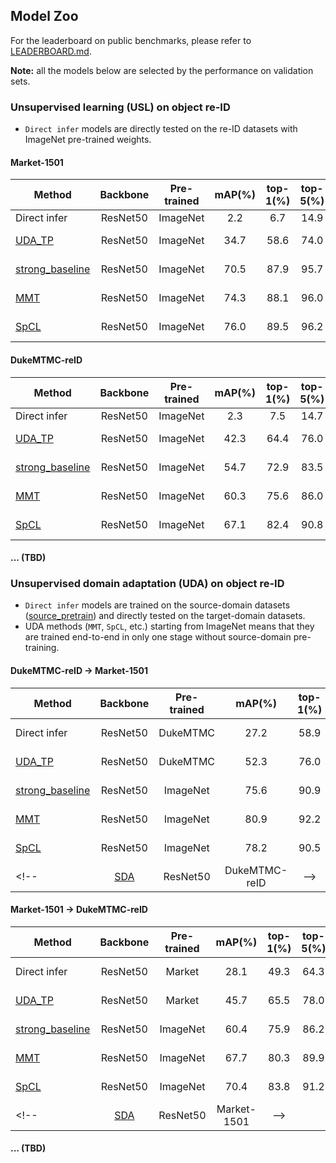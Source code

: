 ## Model Zoo

For the leaderboard on public benchmarks, please refer to [LEADERBOARD.md](LEADERBOARD.md).

**Note:** all the models below are selected by the performance on validation sets.

### Unsupervised learning (USL) on object re-ID

- `Direct infer` models are directly tested on the re-ID datasets with ImageNet pre-trained weights.

#### Market-1501

<!-- | Method | Backbone | Pre-trained | mAP(%) | top-1(%) | top-5(%) | top-10(%) | Train time | Download |
| ----- | :------: | :---------: | :----: | :------: | :------: | :-------: | :------: | :------: |
| Direct infer | ResNet50 | ImageNet | 2.2 | 6.7 | 14.9 | 20.1 | n/a |
| [UDA_TP](../tools/UDA_TP) | ResNet50 | ImageNet | 34.7 | 58.6 | 74.0 | 78.9 | ~2h | [[config]](https://drive.google.com/file/d/1qzb9aVND9ueXYkXxBYl-WDFZ7aY6AR7N/view?usp=sharing) [[model]](https://drive.google.com/file/d/1JPiB4TNPmsYw-qBwEQsg44T6sGy6m8F5/view?usp=sharing) [[log]](https://drive.google.com/file/d/1ImlMaZCpzriq9ScHDfKW6CLmzuCX8KkA/view?usp=sharing) |
| [strong_baseline](../tools/strong_baseline) | ResNet50 | ImageNet | 70.5 | 87.9 | 95.7 | 97.1 | ~2.5h | [[config]](https://drive.google.com/file/d/13Fwe6ser_JKPIXVmnJd3KfBhsivP0OMa/view?usp=sharing) [[model]](https://drive.google.com/file/d/1lRMCDfIyji58oodAMJkl6ucPs4Lx6iws/view?usp=sharing) [[log]](https://drive.google.com/file/d/1IlwrtkLj7nJd7AXszFKFfASADbxSOBQ4/view?usp=sharing) |
| [MMT](../tools/MMT/) | ResNet50 | ImageNet | 74.3 | 88.1 | 96.0 | 97.5 | ~4.5h | [[config]](https://drive.google.com/file/d/16GNU2qQdnmX9qYaqoy9w_DxU9myXjBo4/view?usp=sharing) [[model]](https://drive.google.com/file/d/1y-cSb_6gyigbRNPcsIT1ixOpeg1A9WDg/view?usp=sharing) [[log]](https://drive.google.com/file/d/1lPNykPY6AgfMtsVrqcG-4IQO8wD--2mp/view?usp=sharing) |
| [SpCL](../tools/SpCL/) | ResNet50 | ImageNet | 76.0 | 89.5 | 96.2 | 97.5 | ~2h | [[config]](https://drive.google.com/file/d/1D4IEJhlqPvd8OZocavg0UZrHqpyr60sR/view?usp=sharing) [[model]](https://drive.google.com/file/d/1zMKSKYwdNsg2qKJEHpwvjuxzKoH0e4uE/view?usp=sharing) [[log]](https://drive.google.com/file/d/1Xn1RjFFJPfmlCPI0MUdT-FyppIdiKIY-/view?usp=sharing) | -->

| Method | Backbone | Pre-trained | mAP(%) | top-1(%) | top-5(%) | top-10(%) | Train time | Download |
| ----- | :------: | :---------: | :----: | :------: | :------: | :-------: | :------: | :------: |
| Direct infer | ResNet50 | ImageNet | 2.2 | 6.7 | 14.9 | 20.1 | n/a |
| [UDA_TP](../tools/UDA_TP) | ResNet50 | ImageNet | 34.7 | 58.6 | 74.0 | 78.9 | ~2h | [[config]](https://drive.google.com/file/d/1qzb9aVND9ueXYkXxBYl-WDFZ7aY6AR7N/view?usp=sharing) [[model]](https://drive.google.com/file/d/1JPiB4TNPmsYw-qBwEQsg44T6sGy6m8F5/view?usp=sharing) |
| [strong_baseline](../tools/strong_baseline) | ResNet50 | ImageNet | 70.5 | 87.9 | 95.7 | 97.1 | ~2.5h | [[config]](https://drive.google.com/file/d/13Fwe6ser_JKPIXVmnJd3KfBhsivP0OMa/view?usp=sharing) [[model]](https://drive.google.com/file/d/1lRMCDfIyji58oodAMJkl6ucPs4Lx6iws/view?usp=sharing) |
| [MMT](../tools/MMT/) | ResNet50 | ImageNet | 74.3 | 88.1 | 96.0 | 97.5 | ~4.5h | [[config]](https://drive.google.com/file/d/16GNU2qQdnmX9qYaqoy9w_DxU9myXjBo4/view?usp=sharing) [[model]](https://drive.google.com/file/d/1y-cSb_6gyigbRNPcsIT1ixOpeg1A9WDg/view?usp=sharing) |
| [SpCL](../tools/SpCL/) | ResNet50 | ImageNet | 76.0 | 89.5 | 96.2 | 97.5 | ~2h | [[config]](https://drive.google.com/file/d/1D4IEJhlqPvd8OZocavg0UZrHqpyr60sR/view?usp=sharing) [[model]](https://drive.google.com/file/d/1zMKSKYwdNsg2qKJEHpwvjuxzKoH0e4uE/view?usp=sharing) |

#### DukeMTMC-reID

<!-- | Method | Backbone | Pre-trained | mAP(%) | top-1(%) | top-5(%) | top-10(%) | Train time | Download |
| ----- | :------: | :---------: | :----: | :------: | :------: | :-------: | :------: | :------: |
| Direct infer | ResNet50 | ImageNet | 2.3 | 7.5 | 14.7 | 18.1 | n/a |
| [UDA_TP](../tools/UDA_TP) | ResNet50 | ImageNet | 42.3 | 64.4 | 76.0 | 79.9 | ~2h | [[config]](https://drive.google.com/file/d/1GOrQBdYINXK-RQ8OANuVpBpYly8aYzOs/view?usp=sharing) [[model]](https://drive.google.com/file/d/1N8cALZkOzIEcKdSWkCbG83tQ-ADBwa5E/view?usp=sharing) [[log]](https://drive.google.com/file/d/1xktR52dIItFpYHtr0A4u8kTfkwFmk29v/view?usp=sharing) |
| [strong_baseline](../tools/strong_baseline) | ResNet50 | ImageNet | 54.7 | 72.9 | 83.5 | 87.2 | ~2.5h | [[config]](https://drive.google.com/file/d/1fiuKgedqg839vfZMCdzUEnWVfmXE26TT/view?usp=sharing) [[model]](https://drive.google.com/file/d/1BUoshDWxAtY-L5nNYo2zUnOF6PjiqpyN/view?usp=sharing) [[log]](https://drive.google.com/file/d/1ofH_LoRXQeUyTArzNFoX6IxFFgyz46Y9/view?usp=sharing) |
| [MMT](../tools/MMT/) | ResNet50 | ImageNet | 60.3 | 75.6 | 86.0 | 89.2 | ~4.5h | [[config]](https://drive.google.com/file/d/1kXKdq-mZ-wiWrgsss5Ny_vmdTSnvLAhH/view?usp=sharing) [[model]](https://drive.google.com/file/d/11qtWjAgGtjCa_G3G1hWLWj0Mpko9N7D3/view?usp=sharing) [[log]](https://drive.google.com/file/d/1LGSSooEeNXOQWueRSJW0Ypw_bnpYQDch/view?usp=sharing) |
| [SpCL](../tools/SpCL/) | ResNet50 | ImageNet | 67.1 | 82.4 | 90.8 | 93.0 | ~2h | [[config]](https://drive.google.com/file/d/1QXrH0apN0QqsgU0Bie8Vk7kXKDfYxFL_/view?usp=sharing) [[model]](https://drive.google.com/file/d/1B5nlhSj8AfTpzSW8bkx-LMj-Loa1ENul/view?usp=sharing) [[log]](https://drive.google.com/file/d/1ezMtn8ZtM80Gck_cCs6ZyJC9a6efJ5xF/view?usp=sharing) | -->

| Method | Backbone | Pre-trained | mAP(%) | top-1(%) | top-5(%) | top-10(%) | Train time | Download |
| ----- | :------: | :---------: | :----: | :------: | :------: | :-------: | :------: | :------: |
| Direct infer | ResNet50 | ImageNet | 2.3 | 7.5 | 14.7 | 18.1 | n/a |
| [UDA_TP](../tools/UDA_TP) | ResNet50 | ImageNet | 42.3 | 64.4 | 76.0 | 79.9 | ~2h | [[config]](https://drive.google.com/file/d/1GOrQBdYINXK-RQ8OANuVpBpYly8aYzOs/view?usp=sharing) [[model]](https://drive.google.com/file/d/1N8cALZkOzIEcKdSWkCbG83tQ-ADBwa5E/view?usp=sharing) |
| [strong_baseline](../tools/strong_baseline) | ResNet50 | ImageNet | 54.7 | 72.9 | 83.5 | 87.2 | ~2.5h | [[config]](https://drive.google.com/file/d/1fiuKgedqg839vfZMCdzUEnWVfmXE26TT/view?usp=sharing) [[model]](https://drive.google.com/file/d/1BUoshDWxAtY-L5nNYo2zUnOF6PjiqpyN/view?usp=sharing) |
| [MMT](../tools/MMT/) | ResNet50 | ImageNet | 60.3 | 75.6 | 86.0 | 89.2 | ~4.5h | [[config]](https://drive.google.com/file/d/1kXKdq-mZ-wiWrgsss5Ny_vmdTSnvLAhH/view?usp=sharing) [[model]](https://drive.google.com/file/d/11qtWjAgGtjCa_G3G1hWLWj0Mpko9N7D3/view?usp=sharing) |
| [SpCL](../tools/SpCL/) | ResNet50 | ImageNet | 67.1 | 82.4 | 90.8 | 93.0 | ~2h | [[config]](https://drive.google.com/file/d/1QXrH0apN0QqsgU0Bie8Vk7kXKDfYxFL_/view?usp=sharing) [[model]](https://drive.google.com/file/d/1B5nlhSj8AfTpzSW8bkx-LMj-Loa1ENul/view?usp=sharing) |

#### ... (TBD)


### Unsupervised domain adaptation (UDA) on object re-ID

- `Direct infer` models are trained on the source-domain datasets ([source_pretrain](../tools/source_pretrain)) and directly tested on the target-domain datasets.
- UDA methods (`MMT`, `SpCL`, etc.) starting from ImageNet means that they are trained end-to-end in only one stage without source-domain pre-training.

#### DukeMTMC-reID -> Market-1501

<!-- | Method | Backbone | Pre-trained | mAP(%) | top-1(%) | top-5(%) | top-10(%) | Train time | Download |
| ----- | :------: | :---------: | :----: | :------: | :------: | :-------: | :------: | :------: |
| Direct infer | ResNet50 | DukeMTMC-reID | 27.2 | 58.9 | 75.7 | 81.4 | ~1h | [[config]](https://drive.google.com/file/d/1_gnPfjwf9uTOJyg1VsBzbMNQ-SGuhohP/view?usp=sharing) [[model]](https://drive.google.com/file/d/1MH-eIuWICkkQ8Ka3stXbiTq889yUZjBV/view?usp=sharing) [[log]](https://drive.google.com/file/d/15NUJvltPs_oT_0pyTjaKaEqn4n5hiyJI/view?usp=sharing) |
| [UDA_TP](../tools/UDA_TP) | ResNet50 | DukeMTMC-reID | 52.3 | 76.0 | 87.8 | 91.9 | ~2h | [[config]](https://drive.google.com/file/d/1NgbBQrM8jbnKJJHQ1WUZ1sPeXvH6luAd/view?usp=sharing) [[model]](https://drive.google.com/file/d/1ciAk7GxnShm8z25hVqarhaG_8fz_tiyX/view?usp=sharing) [[log]](https://drive.google.com/file/d/12-U3hmjhz3D3rtUJ-_vsTE5QkQ5LgxfU/view?usp=sharing) |
| [strong_baseline](../tools/strong_baseline) | ResNet50 | ImageNet | 75.6 | 90.9 | 96.6 | 97.8 | ~3h | [[config]](https://drive.google.com/file/d/1Oe5QQ-NEJy9YsQr7hsMr5CJlZ0XHJS5P/view?usp=sharing) [[model]](https://drive.google.com/file/d/18t9HOCnQzQlgkRkSs8uFaDFYioGRtcLO/view?usp=sharing) [[log]](https://drive.google.com/file/d/1kn77MKbCBDviauLDphCS-NnpfBj_gQXd/view?usp=sharing) |
| [MMT](../tools/MMT/) | ResNet50 | ImageNet | 80.9 | 92.2 | 97.6 | 98.4 | ~6h | [[config]](https://drive.google.com/file/d/1iFiOLbrzVQcEtIlFvsDIcDf4FcT9Z60U/view?usp=sharing) [[model]](https://drive.google.com/file/d/1XGOrt1iTHQNuFPebBcNjPrkTEwBXXRr_/view?usp=sharing) [[log]](https://drive.google.com/file/d/1Hwpr3f0X_EMYzkMsiegF7dqX0WsYkMQw/view?usp=sharing) |
| [SpCL](../tools/SpCL/) | ResNet50 | ImageNet | 78.2 | 90.5 | 96.6 | 97.8 | ~3h | [[config]](https://drive.google.com/file/d/1O8XxCJDzpI7VIRR7crh0kkOK8vebmIgj/view?usp=sharing) [[model]](https://drive.google.com/file/d/1LvrHptXgzWspN2jwYtom4L_jUKYHpU_z/view?usp=sharing) [[log]](https://drive.google.com/file/d/1oy45txWnreyWOp2Y-E5mwjIss7raBDAP/view?usp=sharing) | -->

| Method | Backbone | Pre-trained | mAP(%) | top-1(%) | top-5(%) | top-10(%) | Train time | Download |
| ----- | :------: | :---------: | :----: | :------: | :------: | :-------: | :------: | :------: |
| Direct infer | ResNet50 | DukeMTMC | 27.2 | 58.9 | 75.7 | 81.4 | ~1h | [[config]](https://drive.google.com/file/d/1_gnPfjwf9uTOJyg1VsBzbMNQ-SGuhohP/view?usp=sharing) [[model]](https://drive.google.com/file/d/1MH-eIuWICkkQ8Ka3stXbiTq889yUZjBV/view?usp=sharing) |
| [UDA_TP](../tools/UDA_TP) | ResNet50 | DukeMTMC | 52.3 | 76.0 | 87.8 | 91.9 | ~2h | [[config]](https://drive.google.com/file/d/1NgbBQrM8jbnKJJHQ1WUZ1sPeXvH6luAd/view?usp=sharing) [[model]](https://drive.google.com/file/d/1ciAk7GxnShm8z25hVqarhaG_8fz_tiyX/view?usp=sharing) |
| [strong_baseline](../tools/strong_baseline) | ResNet50 | ImageNet | 75.6 | 90.9 | 96.6 | 97.8 | ~3h | [[config]](https://drive.google.com/file/d/1Oe5QQ-NEJy9YsQr7hsMr5CJlZ0XHJS5P/view?usp=sharing) [[model]](https://drive.google.com/file/d/18t9HOCnQzQlgkRkSs8uFaDFYioGRtcLO/view?usp=sharing) |
| [MMT](../tools/MMT/) | ResNet50 | ImageNet | 80.9 | 92.2 | 97.6 | 98.4 | ~6h | [[config]](https://drive.google.com/file/d/1iFiOLbrzVQcEtIlFvsDIcDf4FcT9Z60U/view?usp=sharing) [[model]](https://drive.google.com/file/d/1XGOrt1iTHQNuFPebBcNjPrkTEwBXXRr_/view?usp=sharing) |
| [SpCL](../tools/SpCL/) | ResNet50 | ImageNet | 78.2 | 90.5 | 96.6 | 97.8 | ~3h | [[config]](https://drive.google.com/file/d/1O8XxCJDzpI7VIRR7crh0kkOK8vebmIgj/view?usp=sharing) [[model]](https://drive.google.com/file/d/1LvrHptXgzWspN2jwYtom4L_jUKYHpU_z/view?usp=sharing) |
<!-- | [SDA](../tools/SDA/) | ResNet50 | DukeMTMC-reID | -->

#### Market-1501 -> DukeMTMC-reID

<!-- | Method | Backbone | Pre-trained | mAP(%) | top-1(%) | top-5(%) | top-10(%) | Train time | Download |
| ----- | :------: | :---------: | :----: | :------: | :------: | :-------: | :------: | :------: |
| Direct infer | ResNet50 | Market-1501 | 28.1 | 49.3 | 64.3 | 69.7 | ~1h | [[config]](https://drive.google.com/file/d/1FOuW_Hwl2ASPx0iXeDNxZ1R9MwFBr3gx/view?usp=sharing) [[model]](https://drive.google.com/file/d/13dkhrjz-VIH3jCjIep185MLZxFSD_F7R/view?usp=sharing) [[log]](https://drive.google.com/file/d/1EDT4ymWGzExyxT0uRXIKBXefjyds79qp/view?usp=sharing) |
| [UDA_TP](../tools/UDA_TP) | ResNet50 | Market-1501 | 45.7 | 65.5 | 78.0 | 81.7 | ~2h | [[config]](https://drive.google.com/file/d/1Dvd-D4lTYJ44SJK0gMpTJ-W8cTgMF0vD/view?usp=sharing) [[model]](https://drive.google.com/file/d/1805D3yqtY3QY8pM83BanLkMLBnBSBgIz/view?usp=sharing) [[log]](https://drive.google.com/file/d/1fl_APkPZXtTfYFLoENX9prd_vllIz3b7/view?usp=sharing) |
| [strong_baseline](../tools/strong_baseline) | ResNet50 | ImageNet | 60.4 | 75.9 | 86.2 | 89.8 | ~3h | [[config]](https://drive.google.com/file/d/1-y5o5j6_K037s1BKKlY5IHf-hJ37XEtK/view?usp=sharing) [[model]](https://drive.google.com/file/d/1IVTJkfdlubV_bfH_ipxIEsubraxGbQMI/view?usp=sharing) [[log]](https://drive.google.com/file/d/1dh50GH7HWi7KTEJ8J2mZg3AJ7j3adJEX/view?usp=sharing) |
| [MMT](../tools/MMT/) | ResNet50 | ImageNet | 67.7 | 80.3 | 89.9 | 92.9 | ~6h | [[config]](https://drive.google.com/file/d/1KcRmKH-8VZudb6N-KHj12DhV3ECmdBuM/view?usp=sharing) [[model]](https://drive.google.com/file/d/1tgqTZDLIZQrPS56PF0Yguy6lfNdSAIa9/view?usp=sharing) [[log]](https://drive.google.com/file/d/16ZOpCglyvzctsnbbkWILCNVmZEGlv0LU/view?usp=sharing) |
| [SpCL](../tools/SpCL/) | ResNet50 | ImageNet | 70.4 | 83.8 | 91.2 | 93.4 | ~3h | [[config]](https://drive.google.com/file/d/1ILiId7BF_49kv4dT1pcZE0HQEdeTPXjU/view?usp=sharing) [[model]](https://drive.google.com/file/d/17WQyMnS7PiDy3EpD2RJbk45LVxcRZNi2/view?usp=sharing) [[log]](https://drive.google.com/file/d/19x3a_ZX5XJIEWp3y-eK_2TdNxYwUktdj/view?usp=sharing) | -->

| Method | Backbone | Pre-trained | mAP(%) | top-1(%) | top-5(%) | top-10(%) | Train time | Download |
| ----- | :------: | :---------: | :----: | :------: | :------: | :-------: | :------: | :------: |
| Direct infer | ResNet50 | Market | 28.1 | 49.3 | 64.3 | 69.7 | ~1h | [[config]](https://drive.google.com/file/d/1FOuW_Hwl2ASPx0iXeDNxZ1R9MwFBr3gx/view?usp=sharing) [[model]](https://drive.google.com/file/d/13dkhrjz-VIH3jCjIep185MLZxFSD_F7R/view?usp=sharing) |
| [UDA_TP](../tools/UDA_TP) | ResNet50 | Market | 45.7 | 65.5 | 78.0 | 81.7 | ~2h | [[config]](https://drive.google.com/file/d/1Dvd-D4lTYJ44SJK0gMpTJ-W8cTgMF0vD/view?usp=sharing) [[model]](https://drive.google.com/file/d/1805D3yqtY3QY8pM83BanLkMLBnBSBgIz/view?usp=sharing) |
| [strong_baseline](../tools/strong_baseline) | ResNet50 | ImageNet | 60.4 | 75.9 | 86.2 | 89.8 | ~3h | [[config]](https://drive.google.com/file/d/1-y5o5j6_K037s1BKKlY5IHf-hJ37XEtK/view?usp=sharing) [[model]](https://drive.google.com/file/d/1IVTJkfdlubV_bfH_ipxIEsubraxGbQMI/view?usp=sharing) |
| [MMT](../tools/MMT/) | ResNet50 | ImageNet | 67.7 | 80.3 | 89.9 | 92.9 | ~6h | [[config]](https://drive.google.com/file/d/1KcRmKH-8VZudb6N-KHj12DhV3ECmdBuM/view?usp=sharing) [[model]](https://drive.google.com/file/d/1tgqTZDLIZQrPS56PF0Yguy6lfNdSAIa9/view?usp=sharing) |
| [SpCL](../tools/SpCL/) | ResNet50 | ImageNet | 70.4 | 83.8 | 91.2 | 93.4 | ~3h | [[config]](https://drive.google.com/file/d/1ILiId7BF_49kv4dT1pcZE0HQEdeTPXjU/view?usp=sharing) [[model]](https://drive.google.com/file/d/17WQyMnS7PiDy3EpD2RJbk45LVxcRZNi2/view?usp=sharing) |
<!-- | [SDA](../tools/SDA/) | ResNet50 | Market-1501 | -->


#### ... (TBD)
